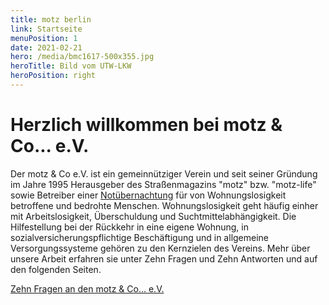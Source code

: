 ```yaml
---
title: motz berlin
link: Startseite
menuPosition: 1
date: 2021-02-21
hero: /media/bmc1617-500x355.jpg
heroTitle: Bild vom UTW-LKW
heroPosition: right
---
```


# Herzlich willkommen bei motz & Co... e.V.

Der motz & Co e.V. ist ein gemeinnütziger Verein und seit seiner Gründung im Jahre 1995 Herausgeber des Straßenmagazins "motz" bzw. "motz-life" sowie Betreiber einer [Notübernachtung](/die-notubernachtung) für von Wohnungslosigkeit betroffene und bedrohte Menschen. Wohnungslosigkeit geht häufig einher mit Arbeitslosigkeit, Überschuldung und Suchtmittelabhängigkeit. Die Hilfestellung bei der Rückkehr in eine eigene Wohnung, in sozialversicherungspflichtige Beschäftigung und in allgemeine Versorgungssysteme gehören zu den Kernzielen des Vereins. Mehr über unsere Arbeit erfahren sie unter Zehn Fragen und Zehn Antworten und auf den folgenden Seiten.

[Zehn Fragen an den motz &amp; Co... e.V.](/zehn-fragen)
